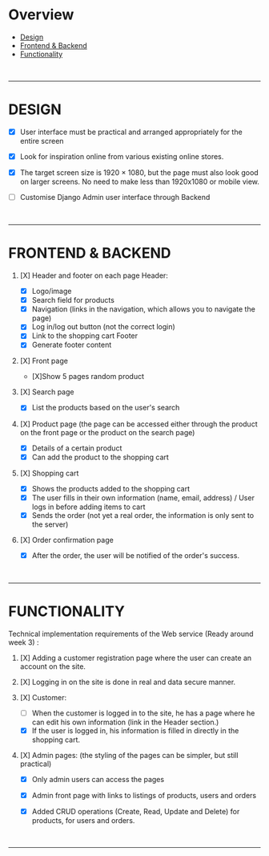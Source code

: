 # Overview
- [Design](#design)
- [Frontend & Backend](#frontend--backend)
- [Functionality](#functionality)

<br>
<hr>

# DESIGN
- [X] User interface must be practical and arranged appropriately for the entire screen 
- [X] Look for inspiration online from various existing online stores. 
- [X] The target screen size is 1920 × 1080, but the page must also look good on larger screens. No need to make less than 1920x1080 or mobile view.
- [ ] Customise Django Admin user interface through Backend


<br>
<hr>

# FRONTEND & BACKEND

1. [X] Header and footer on each page
Header:
   - [X] Logo/image
   - [X] Search field for products
   - [X] Navigation (links in the navigation, which allows you to navigate the page)
   - [X] Log in/log out button (not the correct login)
   - [X] Link to the shopping cart
Footer
   - [X] Generate footer content

2. [X] Front page
   - [X]Show 5 pages random product

3. [X] Search page
   - [X] List the products based on the user's search

4. [X] Product page (the page can be accessed either through the product on the front page or the product on the search page)
   - [X] Details of a certain product
   - [X] Can add the product to the shopping cart

5. [X] Shopping cart
   - [X] Shows the products added to the shopping cart
   - [X] The user fills in their own information (name, email, address) / User logs in before adding items to cart
   - [X] Sends the order (not yet a real order, the information is only sent to the server)

6. [X] Order confirmation page
   -[X] After the order, the user will be notified of the order's success.

<br>
<hr>

# FUNCTIONALITY

Technical implementation requirements of the Web service (Ready around week 3) :

1. [X] Adding a customer registration page where the user can create an account on the site.

2. [X] Logging in on the site is done in real and data secure manner.

3. [X] Customer:
   - [ ] When the customer is logged in to the site, he has a page where he can edit his own information (link in the Header section.)
   - [X] If the user is logged in, his information is filled in directly in the shopping cart.

4. [X] Admin pages: (the styling of the pages can be simpler, but still practical)
   - [X] Only admin users can access the pages
   - [X] Admin front page with links to listings of products, users and orders
   - [X] Added CRUD operations (Create, Read, Update and Delete) for products, for users and orders.


<br>
<hr>